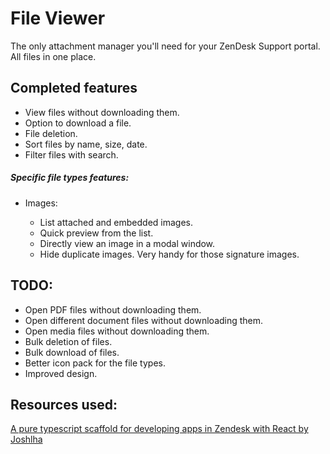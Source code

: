# File Viewer

The only attachment manager you'll need for your ZenDesk Support portal. All files in one place.

## Completed features

-   View files without downloading them.
-   Option to download a file.
-   File deletion.
-   Sort files by name, size, date.
-   Filter files with search.

##### Specific file types features:

-   Images:

    -   List attached and embedded images.
    -   Quick preview from the list.
    -   Directly view an image in a modal window.
    -   Hide duplicate images. Very handy for those signature images.

## TODO:

-   Open PDF files without downloading them.
-   Open different document files without downloading them.
-   Open media files without downloading them.
-   Bulk deletion of files.
-   Bulk download of files.
-   Better icon pack for the file types.
-   Improved design.

## Resources used:

[A pure typescript scaffold for developing apps in Zendesk with React by Joshlha](https://github.com/Joshlha/zd-ts-react)
